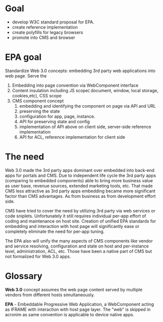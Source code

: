 # Goal

* develop W3C standard proposal for EPA.
* create reference implementation
* create polyfills for legacy browsers
* promote into CMS and browser

# EPA goal

Standardize Web 3.0 concepts: embedding 3rd party web applications into web page. Serve the
1. Embedding into page convention via WebComponent interface
2. Content insulation including JS scope( document, window, local storage, cookies,etc), CSS scope
3. CMS component concept
   1. embedding and identifying the component on page via API and URL
   2. preserving the state
   3. configuration for app, page, instance.
   4. API for preserving state and config
   5. implementation of API above on client side, server-side reference implementation
   6. API for ACL, reference implementation for client side

# The need

Web 3.0 made the 3rd party apps dominant over embedded into back-end apps for portals and CMS. 
Due to independent life cycle the 3rd party apps (comparing to embedded components) able to bring more 
business value as user base, revenue sources, extended marketing tools, etc. That made CMS less 
attractive as 3rd party apps embedding became more significant factor than CMS advantages. 
As from business as from development effort side.

CMS have tried to cover the need by utilizing 3rd party via web services or code sniplets. 
Unfortunately it still requires individual per-app effort of coding and maintenance on host site.
Creation of unified EPA standards for embedding and interaction with host page will significantly 
ease or completely eliminate the need for per-app tuning.

The EPA also will unify the many aspects of CMS components like vendor and service resolving, configuration 
and state on host and per-instance level, administration, ACL, etc. Those have been a native part of CMS but 
not formalized for Web 3.0 apps.

# Glossary

**Web 3.0** concept assumes the web page content served by multiple vendors from different hosts simultaneously.

**EPA** - Embeddable Progressive Web Application, a WebComponent acting as IFRAME with interaction with host 
page layer. The "web" is skipped in acronim as same convention is applicable to device native apps.
